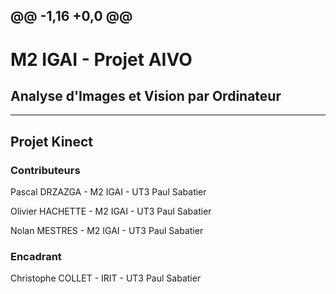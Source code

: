@@ -1,16 +0,0 @@
---
# M2 IGAI - Projet AIVO
## Analyse d'Images et Vision par Ordinateur
---

## Projet Kinect

### Contributeurs
Pascal DRZAZGA - M2 IGAI - UT3 Paul Sabatier

Olivier HACHETTE - M2 IGAI - UT3 Paul Sabatier

Nolan MESTRES - M2 IGAI - UT3 Paul Sabatier

### Encadrant
Christophe COLLET - IRIT - UT3 Paul Sabatier
